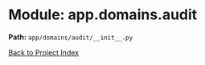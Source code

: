 # Module: app.domains.audit

**Path:** `app/domains/audit/__init__.py`

[Back to Project Index](../../../../index.md)
